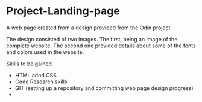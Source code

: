 # Project-Landing-page

A web page created from a design provided from the Odin project

The design consisted of two images. The first, being an image of the complete website. The second one provided details about some of the fonts and colors used in the website.

Skills to be gained

* HTML adnd CSS
* Code Research skills
* GIT (setting up a repository and committing web page design progress)
*